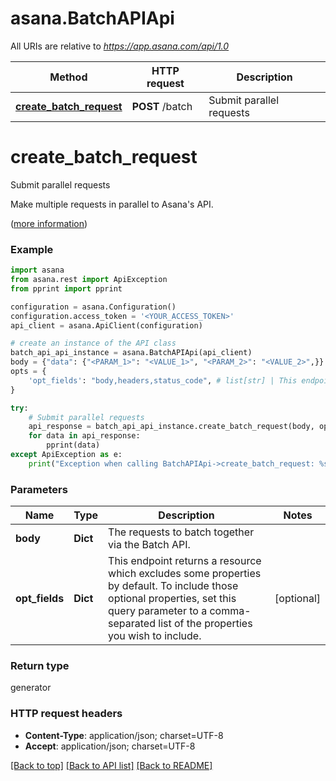 # asana.BatchAPIApi

All URIs are relative to *https://app.asana.com/api/1.0*

Method | HTTP request | Description
------------- | ------------- | -------------
[**create_batch_request**](BatchAPIApi.md#create_batch_request) | **POST** /batch | Submit parallel requests

# **create_batch_request**

Submit parallel requests

Make multiple requests in parallel to Asana's API.

([more information](https://developers.asana.com/reference/createbatchrequest))

### Example
```python
import asana
from asana.rest import ApiException
from pprint import pprint

configuration = asana.Configuration()
configuration.access_token = '<YOUR_ACCESS_TOKEN>'
api_client = asana.ApiClient(configuration)

# create an instance of the API class
batch_api_api_instance = asana.BatchAPIApi(api_client)
body = {"data": {"<PARAM_1>": "<VALUE_1>", "<PARAM_2>": "<VALUE_2>",}} # dict | The requests to batch together via the Batch API.
opts = {
    'opt_fields': "body,headers,status_code", # list[str] | This endpoint returns a resource which excludes some properties by default. To include those optional properties, set this query parameter to a comma-separated list of the properties you wish to include.
}

try:
    # Submit parallel requests
    api_response = batch_api_api_instance.create_batch_request(body, opts)
    for data in api_response:
        pprint(data)
except ApiException as e:
    print("Exception when calling BatchAPIApi->create_batch_request: %s\n" % e)
```

### Parameters

Name | Type | Description  | Notes
------------- | ------------- | ------------- | -------------
 **body** | **Dict**| The requests to batch together via the Batch API. | 
 **opt_fields** | **Dict**| This endpoint returns a resource which excludes some properties by default. To include those optional properties, set this query parameter to a comma-separated list of the properties you wish to include. | [optional] 

### Return type

generator

### HTTP request headers

 - **Content-Type**: application/json; charset=UTF-8
 - **Accept**: application/json; charset=UTF-8

[[Back to top]](#) [[Back to API list]](../README.md#documentation-for-api-endpoints) [[Back to README]](../README.md)

